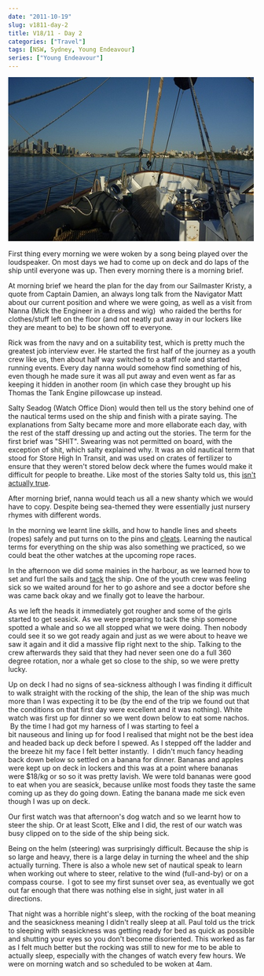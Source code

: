 ```yaml
---
date: "2011-10-19"
slug: v1811-day-2
title: V18/11 - Day 2
categories: ["Travel"]
tags: [NSW, Sydney, Young Endeavour]
series: ["Young Endeavour"]
---
```


![YE_sydneyship](ye_sydneyship.jpg)

First thing every morning we were woken by a song being played over the loudspeaker. On most days we had to come up on deck and do laps of the ship until everyone was up. Then every morning there is a morning brief.

At morning brief we heard the plan for the day from our Sailmaster Kristy, a quote from Captain Damien, an always long talk from the Navigator Matt about our current position and where we were going, as well as a visit from Nanna (Mick the Engineer in a dress and wig)  who raided the berths for clothes/stuff left on the floor (and not neatly put away in our lockers like they are meant to be) to be shown off to everyone.

Rick was from the navy and on a suitability test, which is pretty much the greatest job interview ever. He started the first half of the journey as a youth crew like us, then about half way switched to a staff role and started running events. Every day nanna would somehow find something of his, even though he made sure it was all put away and even went as far as keeping it hidden in another room (in which case they brought up his Thomas the Tank Engine pillowcase up instead.

Salty Seadog (Watch Office Dion) would then tell us the story behind one of the nautical terms used on the ship and finish with a pirate saying. The explanations from Salty became more and more ellaborate each day, with the rest of the staff dressing up and acting out the stories. The term for the first brief was "SHIT". Swearing was not permitted on board, with the exception of shit, which salty explained why. It was an old nautical term that stood for Store High In Transit, and was used on crates of fertilizer to ensure that they weren't stored below deck where the fumes would make it difficult for people to breathe. Like most of the stories Salty told us, this [isn't actually true](http://en.wikipedia.org/wiki/Shit#Etymology).

After morning brief, nanna would teach us all a new shanty which we would have to copy. Despite being sea-themed they were essentially just nursery rhymes with different words.

In the morning we learnt line skills, and how to handle lines and sheets (ropes) safely and put turns on to the pins and [cleats](http://en.wikipedia.org/wiki/Cleat_(nautical)). Learning the nautical terms for everything on the ship was also something we practiced, so we could beat the other watches at the upcoming rope races.

In the afternoon we did some mainies in the harbour, as we learned how to set and furl the sails and [tack](http://en.wikipedia.org/wiki/Tack_(sailing)) the ship. One of the youth crew was feeling sick so we waited around for her to go ashore and see a doctor before she was came back okay and we finally got to leave the harbour.

As we left the heads it immediately got rougher and some of the girls started to get seasick. As we were preparing to tack the ship someone spotted a whale and so we all stopped what we were doing. Then nobody could see it so we got ready again and just as we were about to heave we saw it again and it did a massive flip right next to the ship. Talking to the crew afterwards they said that they had never seen one do a full 360 degree rotation, nor a whale get so close to the ship, so we were pretty lucky.

Up on deck I had no signs of sea-sickness although I was finding it difficult to walk straight with the rocking of the ship, the lean of the ship was much more than I was expecting it to be (by the end of the trip we found out that the conditions on that first day were excellent and it was nothing). White watch was first up for dinner so we went down below to eat some nachos.  By the time I had got my harness of I was starting to feel a bit nauseous and lining up for food I realised that might not be the best idea and headed back up deck before I spewed. As I stepped off the ladder and the breeze hit my face I felt better instantly.  I didn't much fancy heading back down below so settled on a banana for dinner. Bananas and apples were kept up on deck in lockers and this was at a point where bananas were $18/kg or so so it was pretty lavish. We were told bananas were good to eat when you are seasick, because unlike most foods they taste the same coming up as they do going down. Eating the banana made me sick even though I was up on deck.

Our first watch was that afternoon's dog watch and so we learnt how to steer the ship. Or at least Scott, Elke and I did, the rest of our watch was busy clipped on to the side of the ship being sick.

Being on the helm (steering) was surprisingly difficult. Because the ship is so large and heavy, there is a large delay in turning the wheel and the ship actually turning. There is also a whole new set of nautical speak to learn when working out where to steer, relative to the wind (full-and-by) or on a compass course.  I got to see my first sunset over sea, as eventually we got out far enough that there was nothing else in sight, just water in all directions.

That night was a horrible night's sleep, with the rocking of the boat meaning and the seasickness meaning I didn't really sleep at all. Paul told us the trick to sleeping with seasickness was getting ready for bed as quick as possible and shutting your eyes so you don't become disoriented. This worked as far as I felt much better but the rocking was still to new for me to be able to actually sleep, especially with the changes of watch every few hours. We were on morning watch and so scheduled to be woken at 4am.
